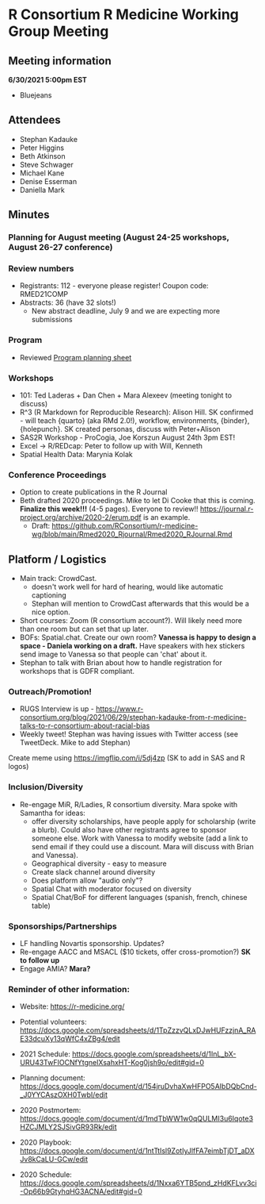 # R Consortium R Medicine Working Group Meeting 

## Meeting information

**6/30/2021 5:00pm EST**

* Bluejeans

## Attendees

* Stephan Kadauke
* Peter Higgins
* Beth Atkinson
* Steve Schwager
* Michael Kane
* Denise Esserman
* Daniella Mark

## Minutes

### Planning for August meeting (August 24-25 workshops, August 26-27 conference)

### Review numbers

* Registrants: 112 - everyone please register!  Coupon code: RMED21COMP
* Abstracts: 36 (have 32 slots!)
  + New abstract deadline, July 9 and we are expecting more submissions

### Program

* Reviewed [Program planning sheet]( https://docs.google.com/spreadsheets/d/1InL_bX-URU43TwFIOCNfYtgnelXsahxHT-Kog0jsh9o/edit#gid=0)


### Workshops

* 101: Ted Laderas + Dan Chen + Mara Alexeev (meeting tonight to discuss) 
* R^3 (R Markdown for Reproducible Research): Alison Hill. SK confirmed - will teach {quarto} (aka RMd 2.0!), workflow, environments, {binder}, {holepunch}.  SK created personas, discuss with Peter+Alison
* SAS2R Workshop - ProCogia, Joe Korszun August 24th 3pm EST!
* Excel -> R/REDcap: Peter to follow up with Will, Kenneth
* Spatial Health Data: Marynia Kolak 

### Conference Proceedings

* Option to create publications in the R Journal
* Beth drafted 2020 proceedings. Mike to let Di Cooke that this is coming. **Finalize this week!!!** (4-5 pages).  Everyone to review!! https://journal.r-project.org/archive/2020-2/erum.pdf is an example.
  + Draft: https://github.com/RConsortium/r-medicine-wg/blob/main/Rmed2020_Rjournal/Rmed2020_RJournal.Rmd

## Platform / Logistics

* Main track: CrowdCast. 
  + doesn't work well for hard of hearing, would like automatic captioning
  + Stephan will mention to CrowdCast afterwards that this would be a nice option.
* Short courses: Zoom (R consortium account?). Will likely need more than one room but can set that up later.
* BOFs: Spatial.chat. Create our own room? **Vanessa is happy to design a space - Daniela working on a draft.**  Have speakers with hex stickers send image to Vanessa so that people can 'chat' about it. 
* Stephan to talk with Brian about how to handle registration for workshops that is GDFR compliant.

### Outreach/Promotion!

* RUGS Interview is up - https://www.r-consortium.org/blog/2021/06/29/stephan-kadauke-from-r-medicine-talks-to-r-consortium-about-racial-bias
* Weekly tweet! Stephan was having issues with Twitter access (see TweetDeck.  Mike to add Stephan)

Create meme using https://imgflip.com/i/5dj4zp (SK to add in SAS and R logos)

### Inclusion/Diversity

* Re-engage MiR, R/Ladies, R consortium diversity. Mara spoke with  
  Samantha for ideas: 
    + offer diversity scholarships, have people apply for scholarship (write a blurb).  Could also have other registrants agree to sponsor someone else. Work with Vanessa to modify website (add a link to send email if they could use a discount.  Mara will discuss with Brian and Vanessa).
    + Geographical diversity - easy to measure
    + Create slack channel around diversity
    + Does platform allow "audio only"?
    + Spatial Chat with moderator focused on diversity
    + Spatial Chat/BoF for different languages (spanish, french, chinese table)
    
### Sponsorships/Partnerships

* LF handling Novartis sponsorship. Updates?
* Re-engage AACC and MSACL ($10 tickets, offer cross-promotion?) **SK to follow up**
* Engage AMIA? **Mara?**


### Reminder of other information: 

* Website: https://r-medicine.org/

* Potential volunteers:
https://docs.google.com/spreadsheets/d/1TpZzzvQLxDJwHUFzzjnA_RAE33dcuXy13qWfC4xZBg4/edit

* 2021 Schedule: https://docs.google.com/spreadsheets/d/1InL_bX-URU43TwFIOCNfYtgnelXsahxHT-Kog0jsh9o/edit#gid=0

* Planning document: https://docs.google.com/document/d/154jruDvhaXwHFPO5AIbDQbCnd-_J0YYCAszOXH0TwbI/edit 

* 2020 Postmortem: https://docs.google.com/document/d/1mdTbWW1w0qQULMI3u6Iqote3HZCJMLY2SJSivGR93Rk/edit

* 2020 Playbook: https://docs.google.com/document/d/1ntTtIsl9ZotIyJlfFA7eimbTjDT_aDXJv8kCaLU-GCw/edit

* 2020 Schedule: https://docs.google.com/spreadsheets/d/1Nxxa6YTB5pnd_zHdKFLvv3ci-Op66b9GtyhqHG3ACNA/edit#gid=0

 


